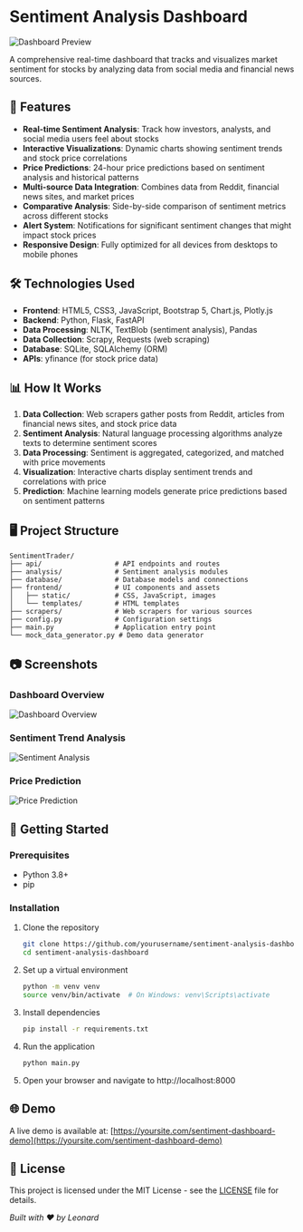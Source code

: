 # Sentiment Analysis Dashboard

![Dashboard Preview](https://raw.githubusercontent.com/yourusername/sentiment-analysis-dashboard/main/screenshots/dashboard-overview.png)

A comprehensive real-time dashboard that tracks and visualizes market sentiment for stocks by analyzing data from social media and financial news sources.

## 🚀 Features

- **Real-time Sentiment Analysis**: Track how investors, analysts, and social media users feel about stocks
- **Interactive Visualizations**: Dynamic charts showing sentiment trends and stock price correlations
- **Price Predictions**: 24-hour price predictions based on sentiment analysis and historical patterns
- **Multi-source Data Integration**: Combines data from Reddit, financial news sites, and market prices
- **Comparative Analysis**: Side-by-side comparison of sentiment metrics across different stocks
- **Alert System**: Notifications for significant sentiment changes that might impact stock prices
- **Responsive Design**: Fully optimized for all devices from desktops to mobile phones

## 🛠️ Technologies Used

- **Frontend**: HTML5, CSS3, JavaScript, Bootstrap 5, Chart.js, Plotly.js
- **Backend**: Python, Flask, FastAPI
- **Data Processing**: NLTK, TextBlob (sentiment analysis), Pandas
- **Data Collection**: Scrapy, Requests (web scraping)
- **Database**: SQLite, SQLAlchemy (ORM)
- **APIs**: yfinance (for stock price data)

## 📊 How It Works

1. **Data Collection**: Web scrapers gather posts from Reddit, articles from financial news sites, and stock price data
2. **Sentiment Analysis**: Natural language processing algorithms analyze texts to determine sentiment scores
3. **Data Processing**: Sentiment is aggregated, categorized, and matched with price movements
4. **Visualization**: Interactive charts display sentiment trends and correlations with price
5. **Prediction**: Machine learning models generate price predictions based on sentiment patterns

## 🖥️ Project Structure

```
SentimentTrader/
├── api/                  # API endpoints and routes
├── analysis/             # Sentiment analysis modules
├── database/             # Database models and connections
├── frontend/             # UI components and assets
│   ├── static/           # CSS, JavaScript, images
│   └── templates/        # HTML templates
├── scrapers/             # Web scrapers for various sources
├── config.py             # Configuration settings
├── main.py               # Application entry point
└── mock_data_generator.py # Demo data generator
```

## 📷 Screenshots

### Dashboard Overview
![Dashboard Overview](https://raw.githubusercontent.com/yourusername/sentiment-analysis-dashboard/main/screenshots/dashboard-main.png)

### Sentiment Trend Analysis
![Sentiment Analysis](https://raw.githubusercontent.com/yourusername/sentiment-analysis-dashboard/main/screenshots/sentiment-trend.png)

### Price Prediction
![Price Prediction](https://raw.githubusercontent.com/yourusername/sentiment-analysis-dashboard/main/screenshots/price-prediction.png)

## 🚦 Getting Started

### Prerequisites
- Python 3.8+
- pip

### Installation

1. Clone the repository
   ```bash
   git clone https://github.com/yourusername/sentiment-analysis-dashboard.git
   cd sentiment-analysis-dashboard
   ```

2. Set up a virtual environment
   ```bash
   python -m venv venv
   source venv/bin/activate  # On Windows: venv\Scripts\activate
   ```

3. Install dependencies
   ```bash
   pip install -r requirements.txt
   ```

4. Run the application
   ```bash
   python main.py
   ```

5. Open your browser and navigate to http://localhost:8000

## 🌐 Demo

A live demo is available at: [https://yoursite.com/sentiment-dashboard-demo](https://yoursite.com/sentiment-dashboard-demo)

## 📜 License

This project is licensed under the MIT License - see the [LICENSE](LICENSE) file for details.

*Built with ❤️ by Leonard*
